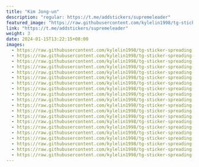 ```yaml
---
title: "Kim Jong-un"
description: "regular: https://t.me/addstickers/supremeleader"
featured_image: "https://raw.githubusercontent.com/kylelin1998/tg-sticker-spreading-worldwide-images/main/img/4fb4b0c5-d373-414b-bc64-f9352a5a5b2a.jpg"
link: "https://t.me/addstickers/supremeleader"
weight: 3
date: 2024-01-15T13:22:15+08:00
images:
  - https://raw.githubusercontent.com/kylelin1998/tg-sticker-spreading-worldwide-images/main/img/4fb4b0c5-d373-414b-bc64-f9352a5a5b2a.jpg
  - https://raw.githubusercontent.com/kylelin1998/tg-sticker-spreading-worldwide-images/main/img/0461d1c3-a595-4ed5-bba9-937ba7fb19c9.jpg
  - https://raw.githubusercontent.com/kylelin1998/tg-sticker-spreading-worldwide-images/main/img/1d3e0371-1609-4fd1-a199-21f23fe3acfd.jpg
  - https://raw.githubusercontent.com/kylelin1998/tg-sticker-spreading-worldwide-images/main/img/d47b7b8d-ece6-4271-8e84-d78817d64169.jpg
  - https://raw.githubusercontent.com/kylelin1998/tg-sticker-spreading-worldwide-images/main/img/e6afe029-67bc-4f78-a61d-a0924fe100d2.jpg
  - https://raw.githubusercontent.com/kylelin1998/tg-sticker-spreading-worldwide-images/main/img/c6d8a47b-01d8-4a90-8320-80e99daf30cb.jpg
  - https://raw.githubusercontent.com/kylelin1998/tg-sticker-spreading-worldwide-images/main/img/c66dcbe1-4a70-4806-841a-f84e6ba8e6cb.jpg
  - https://raw.githubusercontent.com/kylelin1998/tg-sticker-spreading-worldwide-images/main/img/778e392b-145c-46c7-8d23-18a5b6467a7b.jpg
  - https://raw.githubusercontent.com/kylelin1998/tg-sticker-spreading-worldwide-images/main/img/48db6d6e-d26d-49d4-af7a-56740b7d0917.jpg
  - https://raw.githubusercontent.com/kylelin1998/tg-sticker-spreading-worldwide-images/main/img/52349282-53b3-488f-9e3f-14b41803d8b7.jpg
  - https://raw.githubusercontent.com/kylelin1998/tg-sticker-spreading-worldwide-images/main/img/b1a28a34-5db8-4d29-8b18-40db401395fd.jpg
  - https://raw.githubusercontent.com/kylelin1998/tg-sticker-spreading-worldwide-images/main/img/5eb5778a-260b-4a68-9afe-c5d5a5e1d9b2.jpg
  - https://raw.githubusercontent.com/kylelin1998/tg-sticker-spreading-worldwide-images/main/img/ca0f159f-d585-4961-be6f-d4282d32eacb.jpg
  - https://raw.githubusercontent.com/kylelin1998/tg-sticker-spreading-worldwide-images/main/img/c71eeda8-df17-4f51-a44d-13b571366337.jpg
  - https://raw.githubusercontent.com/kylelin1998/tg-sticker-spreading-worldwide-images/main/img/e1ea4297-0e9a-46ab-9bb2-6ccabcd4c5e4.jpg
  - https://raw.githubusercontent.com/kylelin1998/tg-sticker-spreading-worldwide-images/main/img/ffab4757-1348-4174-b6dc-b46fa6b3db70.jpg
  - https://raw.githubusercontent.com/kylelin1998/tg-sticker-spreading-worldwide-images/main/img/4f633b1d-8173-4745-9b84-1f934ad771ff.jpg
  - https://raw.githubusercontent.com/kylelin1998/tg-sticker-spreading-worldwide-images/main/img/dc8cf72c-b96f-4060-8c58-07d68b9d34f8.jpg
  - https://raw.githubusercontent.com/kylelin1998/tg-sticker-spreading-worldwide-images/main/img/89775c94-ec9a-4ef8-af1a-22c29abb9a05.jpg
  - https://raw.githubusercontent.com/kylelin1998/tg-sticker-spreading-worldwide-images/main/img/f3c79377-1dcd-44e7-abf1-bd135e529c72.jpg
---
```

